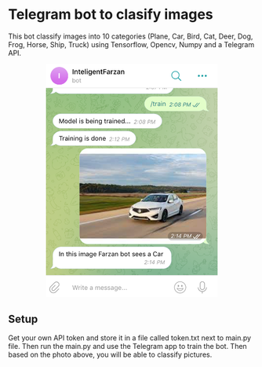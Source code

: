 # Telegram bot to clasify images

This bot classify images into 10 categories (Plane, Car, Bird, Cat, Deer, Dog, Frog, Horse, Ship, Truck) using Tensorflow, Opencv, Numpy and a Telegram API.

<p align="center">
  <img src="https://github.com/farzan-dehbashi/telegram_bot/blob/main/Inteligent_farzan_bot.png" width="350" title="Snake game">
</p>

## Setup
Get your own API token and store it in a file called token.txt next to main.py file. Then run the main.py and use the Telegram app to train the bot. Then based on the photo above, you will be able to classify pictures.
